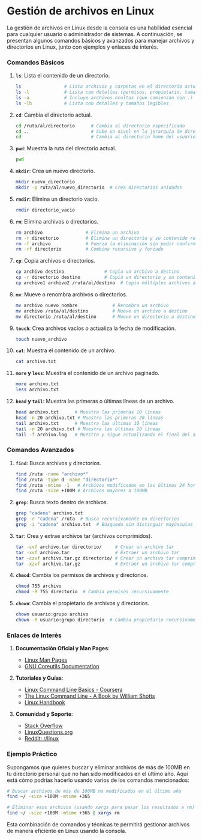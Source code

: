 # Gestión de archivos en Linux

La gestión de archivos en Linux desde la consola es una habilidad esencial para cualquier usuario o administrador de sistemas. A continuación, se presentan algunos comandos básicos y avanzados para manejar archivos y directorios en Linux, junto con ejemplos y enlaces de interés.

### Comandos Básicos

1. **`ls`**: Lista el contenido de un directorio.
   ```bash
   ls                # Lista archivos y carpetas en el directorio actual
   ls -l             # Lista con detalles (permisos, propietario, tamaño, etc.)
   ls -a             # Incluye archivos ocultos (que comienzan con .)
   ls -lh            # Lista con detalles y tamaños legibles
   ```

2. **`cd`**: Cambia el directorio actual.
   ```bash
   cd /ruta/al/directorio      # Cambia al directorio especificado
   cd ..                       # Sube un nivel en la jerarquía de directorios
   cd                          # Cambia al directorio home del usuario
   ```

3. **`pwd`**: Muestra la ruta del directorio actual.
   ```bash
   pwd
   ```

4. **`mkdir`**: Crea un nuevo directorio.
   ```bash
   mkdir nuevo_directorio
   mkdir -p ruta/al/nuevo_directorio  # Crea directorios anidados
   ```

5. **`rmdir`**: Elimina un directorio vacío.
   ```bash
   rmdir directorio_vacio
   ```

6. **`rm`**: Elimina archivos o directorios.
   ```bash
   rm archivo                # Elimina un archivo
   rm -r directorio          # Elimina un directorio y su contenido recursivamente
   rm -f archivo             # Fuerza la eliminación sin pedir confirmación
   rm -rf directorio         # Combina recursivo y forzado
   ```

7. **`cp`**: Copia archivos o directorios.
   ```bash
   cp archivo destino               # Copia un archivo a destino
   cp -r directorio destino         # Copia un directorio y su contenido a destino
   cp archivo1 archivo2 /ruta/al/destino  # Copia múltiples archivos a destino
   ```

8. **`mv`**: Mueve o renombra archivos o directorios.
   ```bash
   mv archivo nuevo_nombre             # Renombra un archivo
   mv archivo /ruta/al/destino         # Mueve un archivo a destino
   mv directorio /ruta/al/destino      # Mueve un directorio a destino
   ```

9. **`touch`**: Crea archivos vacíos o actualiza la fecha de modificación.
   ```bash
   touch nuevo_archivo
   ```

10. **`cat`**: Muestra el contenido de un archivo.
    ```bash
    cat archivo.txt
    ```

11. **`more` y `less`**: Muestra el contenido de un archivo paginado.
    ```bash
    more archivo.txt
    less archivo.txt
    ```

12. **`head` y `tail`**: Muestra las primeras o últimas líneas de un archivo.
    ```bash
    head archivo.txt      # Muestra las primeras 10 líneas
    head -n 20 archivo.txt # Muestra las primeras 20 líneas
    tail archivo.txt      # Muestra las últimas 10 líneas
    tail -n 20 archivo.txt # Muestra las últimas 20 líneas
    tail -f archivo.log   # Muestra y sigue actualizando el final del archivo (útil para logs)
    ```

### Comandos Avanzados

1. **`find`**: Busca archivos y directorios.
   ```bash
   find /ruta -name "archivo*"
   find /ruta -type d -name "directorio*"
   find /ruta -mtime -1   # Archivos modificados en las últimas 24 horas
   find /ruta -size +100M # Archivos mayores a 100MB
   ```

2. **`grep`**: Busca texto dentro de archivos.
   ```bash
   grep "cadena" archivo.txt
   grep -r "cadena" /ruta  # Busca recursivamente en directorios
   grep -i "cadena" archivo.txt  # Búsqueda sin distinguir mayúsculas y minúsculas
   ```

3. **`tar`**: Crea y extrae archivos tar (archivos comprimidos).
   ```bash
   tar -cvf archivo.tar directorio/     # Crear un archivo tar
   tar -xvf archivo.tar                 # Extraer un archivo tar
   tar -czvf archivo.tar.gz directorio/ # Crear un archivo tar comprimido con gzip
   tar -xzvf archivo.tar.gz             # Extraer un archivo tar comprimido con gzip
   ```

4. **`chmod`**: Cambia los permisos de archivos y directorios.
   ```bash
   chmod 755 archivo
   chmod -R 755 directorio  # Cambia permisos recursivamente
   ```

5. **`chown`**: Cambia el propietario de archivos y directorios.
   ```bash
   chown usuario:grupo archivo
   chown -R usuario:grupo directorio  # Cambia propietario recursivamente
   ```

### Enlaces de Interés

1. **Documentación Oficial y Man Pages**:
   - [Linux Man Pages](https://linux.die.net/man/)
   - [GNU Coreutils Documentation](https://www.gnu.org/software/coreutils/manual/)

2. **Tutoriales y Guías**:
   - [Linux Command Line Basics - Coursera](https://www.coursera.org/learn/linux-command-line)
   - [The Linux Command Line - A Book by William Shotts](http://linuxcommand.org/tlcl.php)
   - [Linux Handbook](https://linuxhandbook.com/linux-commands/)

3. **Comunidad y Soporte**:
   - [Stack Overflow](https://stackoverflow.com/questions/tagged/linux)
   - [LinuxQuestions.org](https://www.linuxquestions.org/)
   - [Reddit: r/linux](https://www.reddit.com/r/linux/)

### Ejemplo Práctico

Supongamos que quieres buscar y eliminar archivos de más de 100MB en tu directorio personal que no han sido modificados en el último año. Aquí está cómo podrías hacerlo usando varios de los comandos mencionados:

```bash
# Buscar archivos de más de 100MB no modificados en el último año
find ~/ -size +100M -mtime +365

# Eliminar esos archivos (usando xargs para pasar los resultados a rm)
find ~/ -size +100M -mtime +365 | xargs rm
```

Esta combinación de comandos y técnicas te permitirá gestionar archivos de manera eficiente en Linux usando la consola.